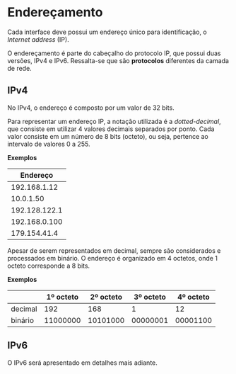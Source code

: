 

# Endereçamento

Cada interface deve possui um endereço único para identificação, o *Internet address* (IP).

O endereçamento é parte do cabeçalho do protocolo IP, que possui duas versões, IPv4 e IPv6. Ressalta-se que são **protocolos** diferentes da camada de rede.

## IPv4 

No IPv4, o endereço é composto por um valor de 32 bits.

Para representar um endereço IP, a notação utilizada é a *dotted-decimal*, que consiste em utilizar 4 valores decimais separados por ponto. Cada valor consiste em um número de 8 bits (octeto), ou seja, pertence ao intervalo de valores 0 a 255.

**Exemplos**

|Endereço|
|---|
|192.168.1.12|
|10.0.1.50|
|192.128.122.1|
|192.168.0.100|
|179.154.41.4|

 Apesar de serem representados em decimal, sempre são considerados e processados em binário. O endereço é organizado em 4 octetos, onde 1 octeto corresponde a 8 bits.


**Exemplos**  

|  |1º octeto | 2º octeto | 3º octeto| 4º octeto |
|-|---------|----------|---------|----------|
|decimal|192|168|1|12|
|binário|11000000|10101000|00000001|00001100|

## IPv6

O IPv6 será apresentado em detalhes mais adiante.